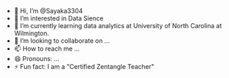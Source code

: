 - 👋 Hi, I’m @Sayaka3304
- 👀 I’m interested in Data Sience
- 🌱 I’m currently learning data analytics at University of North Carolina at Wilmington.
- 💞️ I’m looking to collaborate on ...
- 📫 How to reach me ...
- 😄 Pronouns: ...
- ⚡ Fun fact: I am a "Certified Zentangle Teacher"

<!---
Sayaka3304/Sayaka3304 is a ✨ special ✨ repository because its `README.md` (this file) appears on your GitHub profile.
You can click the Preview link to take a look at your changes.
--->

